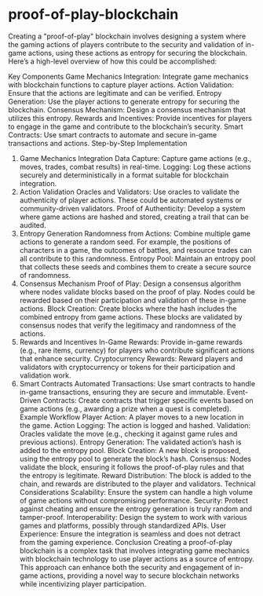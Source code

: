 # proof-of-play-blockchain

Creating a "proof-of-play" blockchain involves designing a system where the gaming actions of players contribute to the security and validation of in-game actions, using these actions as entropy for securing the blockchain. Here’s a high-level overview of how this could be accomplished:

Key Components
Game Mechanics Integration: Integrate game mechanics with blockchain functions to capture player actions.
Action Validation: Ensure that the actions are legitimate and can be verified.
Entropy Generation: Use the player actions to generate entropy for securing the blockchain.
Consensus Mechanism: Design a consensus mechanism that utilizes this entropy.
Rewards and Incentives: Provide incentives for players to engage in the game and contribute to the blockchain’s security.
Smart Contracts: Use smart contracts to automate and secure in-game transactions and actions.
Step-by-Step Implementation
1. Game Mechanics Integration
Data Capture: Capture game actions (e.g., moves, trades, combat results) in real-time.
Logging: Log these actions securely and deterministically in a format suitable for blockchain integration.
2. Action Validation
Oracles and Validators: Use oracles to validate the authenticity of player actions. These could be automated systems or community-driven validators.
Proof of Authenticity: Develop a system where game actions are hashed and stored, creating a trail that can be audited.
3. Entropy Generation
Randomness from Actions: Combine multiple game actions to generate a random seed. For example, the positions of characters in a game, the outcomes of battles, and resource trades can all contribute to this randomness.
Entropy Pool: Maintain an entropy pool that collects these seeds and combines them to create a secure source of randomness.
4. Consensus Mechanism
Proof of Play: Design a consensus algorithm where nodes validate blocks based on the proof of play. Nodes could be rewarded based on their participation and validation of these in-game actions.
Block Creation: Create blocks where the hash includes the combined entropy from game actions. These blocks are validated by consensus nodes that verify the legitimacy and randomness of the actions.
5. Rewards and Incentives
In-Game Rewards: Provide in-game rewards (e.g., rare items, currency) for players who contribute significant actions that enhance security.
Cryptocurrency Rewards: Reward players and validators with cryptocurrency or tokens for their participation and validation work.
6. Smart Contracts
Automated Transactions: Use smart contracts to handle in-game transactions, ensuring they are secure and immutable.
Event-Driven Contracts: Create contracts that trigger specific events based on game actions (e.g., awarding a prize when a quest is completed).
Example Workflow
Player Action: A player moves to a new location in the game.
Action Logging: The action is logged and hashed.
Validation: Oracles validate the move (e.g., checking it against game rules and previous actions).
Entropy Generation: The validated action’s hash is added to the entropy pool.
Block Creation: A new block is proposed, using the entropy pool to generate the block’s hash.
Consensus: Nodes validate the block, ensuring it follows the proof-of-play rules and that the entropy is legitimate.
Reward Distribution: The block is added to the chain, and rewards are distributed to the player and validators.
Technical Considerations
Scalability: Ensure the system can handle a high volume of game actions without compromising performance.
Security: Protect against cheating and ensure the entropy generation is truly random and tamper-proof.
Interoperability: Design the system to work with various games and platforms, possibly through standardized APIs.
User Experience: Ensure the integration is seamless and does not detract from the gaming experience.
Conclusion
Creating a proof-of-play blockchain is a complex task that involves integrating game mechanics with blockchain technology to use player actions as a source of entropy. This approach can enhance both the security and engagement of in-game actions, providing a novel way to secure blockchain networks while incentivizing player participation.